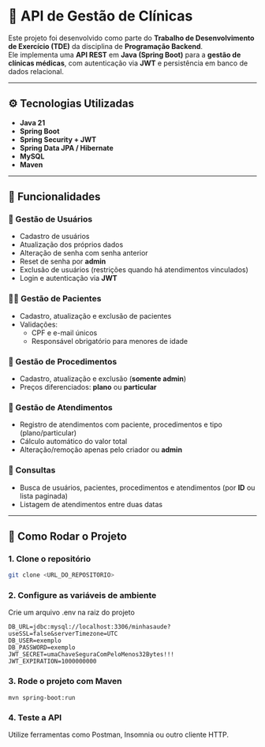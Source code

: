 # 🏥 API de Gestão de Clínicas

Este projeto foi desenvolvido como parte do **Trabalho de Desenvolvimento de Exercício (TDE)** da disciplina de **Programação Backend**.  
Ele implementa uma **API REST** em **Java (Spring Boot)** para a **gestão de clínicas médicas**, com autenticação via **JWT** e persistência em banco de dados relacional.

---

## ⚙️ Tecnologias Utilizadas
- **Java 21**  
- **Spring Boot**
- **Spring Security + JWT**  
- **Spring Data JPA / Hibernate**  
- **MySQL**  
- **Maven**  

---

## 🔑 Funcionalidades

### 👥 Gestão de Usuários
- Cadastro de usuários
- Atualização dos próprios dados  
- Alteração de senha com senha anterior  
- Reset de senha por **admin**  
- Exclusão de usuários (restrições quando há atendimentos vinculados)  
- Login e autenticação via **JWT**  

### 👩‍⚕️ Gestão de Pacientes
- Cadastro, atualização e exclusão de pacientes  
- Validações:
  - CPF e e-mail únicos  
  - Responsável obrigatório para menores de idade  

### 🧾 Gestão de Procedimentos
- Cadastro, atualização e exclusão (**somente admin**)  
- Preços diferenciados: **plano** ou **particular**  

### 📂 Gestão de Atendimentos
- Registro de atendimentos com paciente, procedimentos e tipo (plano/particular)  
- Cálculo automático do valor total  
- Alteração/remoção apenas pelo criador ou **admin**  

### 🔎 Consultas
- Busca de usuários, pacientes, procedimentos e atendimentos (por **ID** ou lista paginada)  
- Listagem de atendimentos entre duas datas  

---

## 🚀 Como Rodar o Projeto

### 1. Clone o repositório
```bash
git clone <URL_DO_REPOSITORIO>
```

### 2. Configure as variáveis de ambiente
Crie um arquivo .env na raiz do projeto
```
DB_URL=jdbc:mysql://localhost:3306/minhasaude?useSSL=false&serverTimezone=UTC
DB_USER=exemplo
DB_PASSWORD=exemplo
JWT_SECRET=umaChaveSeguraComPeloMenos32Bytes!!!
JWT_EXPIRATION=1000000000
```

### 3. Rode o projeto com Maven
```
mvn spring-boot:run
```
### 4. Teste a API
Utilize ferramentas como Postman, Insomnia ou outro cliente HTTP.
